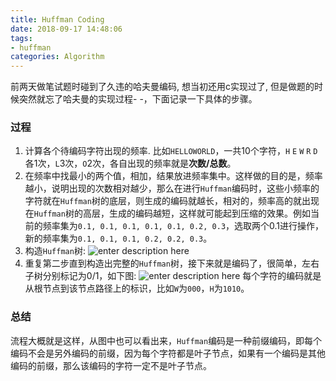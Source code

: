 ```yaml
---
title: Huffman Coding
date: 2018-09-17 14:48:06
tags:
- huffman
categories: Algorithm
---
```


前两天做笔试题时碰到了久违的哈夫曼编码, 想当初还用c实现过了, 但是做题的时候突然就忘了哈夫曼的实现过程- -，下面记录一下具体的步骤。
<!--more-->

### 过程

1. 计算各个待编码字符出现的频率. 比如`HELLOWORLD`，一共10个字符，`H` `E` `W` `R` `D`各1次，`L`3次，`O`2次，各自出现的频率就是**次数/总数**。
2. 在频率中找最小的两个值，相加，结果放进频率集中。这样做的目的是，频率越小，说明出现的次数相对越少，那么在进行`Huffman`编码时，这些小频率的字符就在`Huffman`树的底层，则生成的编码就越长，相对的，频率高的就出现在`Huffman`树的高层，生成的编码越短，这样就可能起到压缩的效果。例如当前的频率集为`0.1, 0.1, 0.1, 0.1, 0.1, 0.2, 0.3`，选取两个0.1进行操作，新的频率集为`0.1, 0.1, 0.1, 0.2, 0.2, 0.3`。
3. 构造`Huffman`树:
![enter description here](https://image.zero22.top/huffmancoding/huffman.png)
4. 重复第二步直到构造出完整的`Huffman`树，接下来就是编码了，很简单，左右子树分别标记为0/1，如下图:
![enter description here](https://image.zero22.top/huffmancoding/huffman2.png)
每个字符的编码就是从根节点到该节点路径上的标识，比如`W`为`000`，`H`为`1010`。

### 总结

流程大概就是这样，从图中也可以看出来，`Huffman`编码是一种前缀编码，即每个编码不会是另外编码的前缀，因为每个字符都是叶子节点，如果有一个编码是其他编码的前缀，那么该编码的字符一定不是叶子节点。